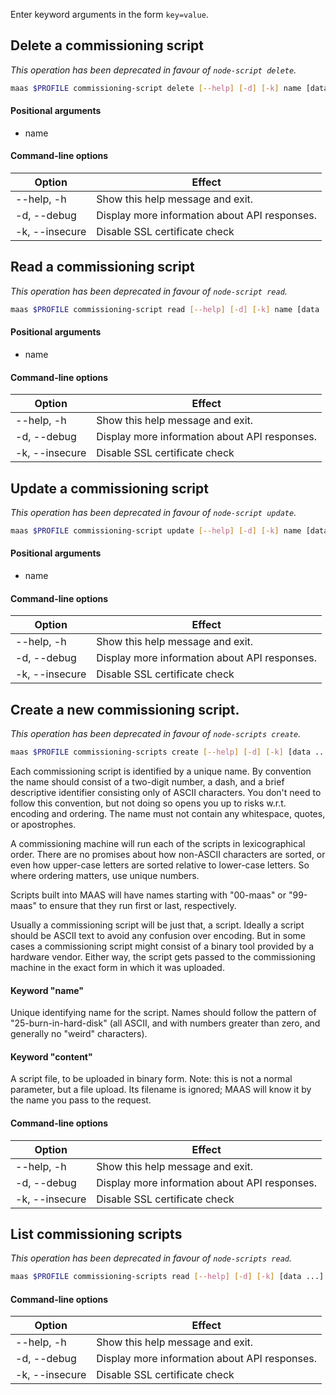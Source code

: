 Enter keyword arguments in the form `key=value`.

## Delete a commissioning script

*This operation has been deprecated in favour of `node-script delete`.*

```bash
maas $PROFILE commissioning-script delete [--help] [-d] [-k] name [data ...]
```

#### Positional arguments
- name

#### Command-line options
| Option | Effect |
|-----|-----|
| --help, -h | Show this help message and exit. |
| -d, --debug | Display more information about API responses. |
| -k, --insecure | Disable SSL certificate check |

## Read a commissioning script

*This operation has been deprecated in favour of `node-script read`.*

```bash
maas $PROFILE commissioning-script read [--help] [-d] [-k] name [data ...]
```

#### Positional arguments
- name

#### Command-line options
| Option | Effect |
|-----|-----|
| --help, -h | Show this help message and exit. |
| -d, --debug | Display more information about API responses. |
| -k, --insecure | Disable SSL certificate check |

## Update a commissioning script

*This operation has been deprecated in favour of `node-script update`.*

```bash
maas $PROFILE commissioning-script update [--help] [-d] [-k] name [data ...]
```

#### Positional arguments
- name

#### Command-line options
| Option | Effect |
|-----|-----|
| --help, -h | Show this help message and exit. |
| -d, --debug | Display more information about API responses. |
| -k, --insecure | Disable SSL certificate check |

## Create a new commissioning script.

*This operation has been deprecated in favour of `node-scripts create`.*

```bash
maas $PROFILE commissioning-scripts create [--help] [-d] [-k] [data ...]
```

Each commissioning script is identified by a unique name. By convention the name should consist of a two-digit number, a dash, and a brief descriptive identifier consisting only of ASCII characters.  You don't need to follow this convention, but not doing so opens you up to risks w.r.t. encoding and ordering.  The name must not contain any whitespace, quotes, or apostrophes. 

A commissioning machine will run each of the scripts in lexicographical order.  There are no promises about how non-ASCII characters are sorted, or even how upper-case letters are sorted relative to lower-case letters.  So where ordering matters, use unique numbers. 

Scripts built into MAAS will have names starting with "00-maas" or "99-maas" to ensure that they run first or last, respectively. 

Usually a commissioning script will be just that, a script.  Ideally a script should be ASCII text to avoid any confusion over encoding.  But in some cases a commissioning script might consist of a binary tool provided by a hardware vendor.  Either way, the script gets passed to the commissioning machine in the exact form in which it was uploaded. 

#### Keyword "name"
Unique identifying name for the script.  Names should follow the pattern of "25-burn-in-hard-disk" (all ASCII, and with numbers greater than zero, and generally no "weird" characters). 

#### Keyword "content"
A script file, to be uploaded in binary form.  Note: this is not a normal parameter, but a file upload.  Its filename is ignored; MAAS will know it by the name you pass to the request. 

#### Command-line options
| Option | Effect |
|-----|-----|
| --help, -h | Show this help message and exit. |
| -d, --debug | Display more information about API responses. |
| -k, --insecure | Disable SSL certificate check |

## List commissioning scripts

*This operation has been deprecated in favour of `node-scripts read`.*

```bash
maas $PROFILE commissioning-scripts read [--help] [-d] [-k] [data ...] 
```

#### Command-line options 
| Option | Effect |
|-----|-----|
| --help, -h | Show this help message and exit. |
| -d, --debug | Display more information about API responses. |
| -k, --insecure | Disable SSL certificate check |
